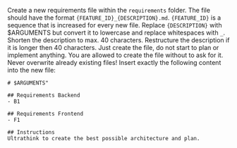 Create a new requirements file within the `requirements` folder. The file should have the format `{FEATURE_ID}_{DESCRIPTION}.md`. `{FEATURE_ID}` is a sequence that is increased for every new file. Replace `{DESCRIPTION}` with $ARGUMENTS but convert it to lowercase and replace whitespaces with `_`. Shorten the description to max. 40 characters. Restructure the description if it is longer then 40 characters. Just create the file, do not start to plan or implement anything. You are allowed to create the file without to ask for it. Never overwrite already existing files! Insert exactly the following content into the new file:

```
# $ARGUMENTS"

## Requirements Backend
- B1

## Requirements Frontend
- F1

## Instructions
Ultrathink to create the best possible architecture and plan.
```

